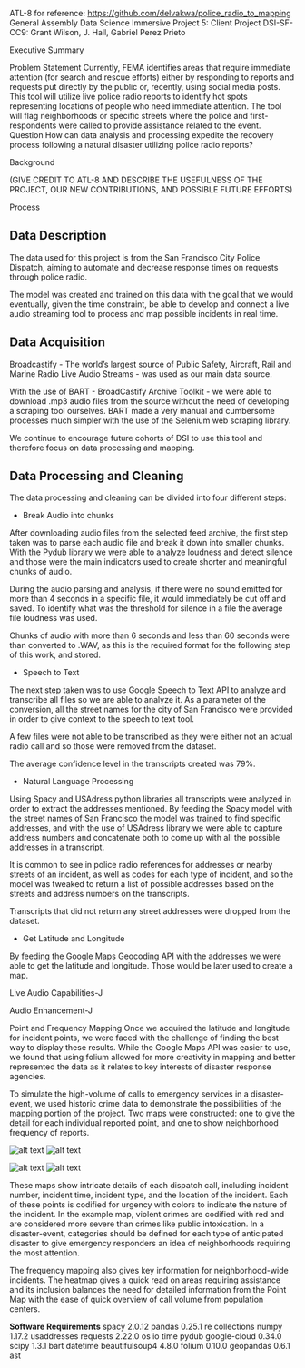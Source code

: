 ATL-8 for reference: https://github.com/delvakwa/police_radio_to_mapping
General Assembly Data Science Immersive
Project 5: Client Project
DSI-SF-CC9: Grant Wilson, J. Hall, Gabriel Perez Prieto

Executive Summary

Problem Statement
Currently, FEMA identifies areas that require immediate attention (for search and rescue efforts) either by responding to reports and requests put directly by the public or, recently, using social media posts. This tool will utilize live police radio reports to identify hot spots representing locations of people who need immediate attention. The tool will flag neighborhoods or specific streets where the police and first-respondents were called to provide assistance related to the event.
Question
How can data analysis and processing expedite the recovery process following a natural disaster utilizing police radio reports?

Background

(GIVE CREDIT TO ATL-8 AND DESCRIBE THE USEFULNESS OF THE PROJECT, OUR NEW CONTRIBUTIONS, AND POSSIBLE FUTURE EFFORTS)



Process

## Data Description

The data used for this project is from the San Francisco City Police Dispatch, aiming to automate and decrease response times on requests through police radio.

The model was created and trained on this data with the goal that we would
eventually, given the time constraint, be able to develop and connect a live
audio streaming tool to process and map possible incidents in real time.

## Data Acquisition

Broadcastify - The world’s largest source of Public Safety, Aircraft, Rail and
Marine Radio Live Audio Streams - was used as our main data source.

With the use of BART - BroadCastify Archive Toolkit - we were able to download .mp3 audio files from the source without the need of developing a scraping tool ourselves. BART made a very manual and cumbersome processes much simpler with the use of the Selenium web scraping library.

We continue to encourage future cohorts of DSI to use this tool and therefore focus on data processing and mapping.

## Data Processing and Cleaning

The data processing and cleaning can be divided into four different steps:

- Break Audio into chunks

After downloading audio files from the selected feed archive, the first step
taken was to parse each audio file and break it down into smaller chunks. With the Pydub library we were able to analyze loudness and detect silence and those were the main indicators used to create shorter and meaningful chunks of audio.

During the audio parsing and analysis, if there were no sound emitted for more than 4 seconds in a specific file, it would immediately be cut off and
saved. To identify what was the threshold for silence in a file the average file loudness was used.

Chunks of audio with more than 6 seconds and less than 60 seconds were than converted to .WAV, as this is the required format for the following step of this work, and stored.

- Speech to Text

The next step taken was to use Google Speech to Text API to analyze and
transcribe all files so we are able to analyze it. As a parameter of the
conversion, all the street names for the city of San Francisco were provided
in order to give context to the speech to text tool.

A few files were not able to be transcribed as they were either not an actual
radio call and so those were removed from the dataset.

The average confidence level in the transcripts created was 79%.

- Natural Language Processing

Using Spacy and USAdress python libraries all transcripts were analyzed in
order to extract the addresses mentioned. By feeding the Spacy model with the street names of San Francisco the model was trained to find specific addresses, and with the use of USAdress library we were able to capture address numbers and concatenate both to come up with all the possible addresses in a transcript.

It is common to see in police radio references for addresses or nearby
streets of an incident, as well as codes for each type of incident, and so
the model was tweaked to return a list of possible addresses based on the
streets and address numbers on the transcripts.

Transcripts that did not return any street addresses were dropped from the
dataset.

- Get Latitude and Longitude

By feeding the Google Maps Geocoding API with the addresses we were able to get the latitude and longitude. Those would be later used to create a map.



Live Audio Capabilities-J

Audio Enhancement-J

Point and Frequency Mapping
Once we acquired the latitude and longitude for incident points, we were faced with the challenge of finding the best way to display these results. While the Google Maps API was easier to use, we found that using folium allowed for more creativity in mapping and better represented the data as it relates to key interests of disaster response agencies. 

To simulate the high-volume of calls to emergency services in a disaster-event, we used historic crime data to demonstrate the possibilities of the mapping portion of the project. Two maps were constructed: one to give the detail for each individual reported point, and one to show neighborhood frequency of reports.

![alt text](./images/map1-1.png "Folium Cluster Map")
![alt text](./images/map1-2.png "Folium Cluster Map - Zoom")

![alt text](./images/map2-1.png "Folium Heatmap")
![alt text](./images/map2-2.png "Folium Heatmap - Zoom")

These maps show intricate details of each dispatch call, including incident number, incident time, incident type, and the location of the incident. Each of these points is codified for urgency with colors to indicate the nature of the incident. In the example map, violent crimes are codified with red and are considered more severe than crimes like public intoxication. In a disaster-event, categories should be defined for each type of anticipated disaster to give emergency responders an idea of neighborhoods requiring the most attention.

The frequency mapping also gives key information for neighborhood-wide incidents. The heatmap gives a quick read on areas requiring assistance and its inclusion balances the need for detailed information from the Point Map with the ease of quick overview of call volume from population centers.



**Software Requirements**
spacy                  2.0.12
pandas                 0.25.1
re
collections
numpy                  1.17.2
usaddresses
requests               2.22.0
os
io
time
pydub
google-cloud           0.34.0
scipy                   1.3.1
bart
datetime
beautifulsoup4          4.8.0
folium                 0.10.0
geopandas               0.6.1
ast